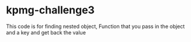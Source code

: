 # kpmg-challenge3

This code is for finding nested object, Function that you pass in the object and a key and get back the value 
